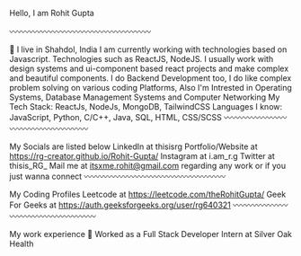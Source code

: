 Hello, I am Rohit Gupta

〰️〰️〰️〰️〰️〰️〰️〰️〰️〰️〰️〰️〰️〰️〰️〰️〰️〰️

📍 I live in Shahdol, India
I am currently working with technologies based on Javascript. Technologies such as ReactJS, NodeJS.
I usually work with design systems and ui-component based react projects and make complex and beautiful components.
I do Backend Development too, I do like complex problem solving on various coding Platforms,
Also I'm Intrested in Operating Systems, Database Management Systems and Computer Networking
My Tech Stack: ReactJs, NodeJs, MongoDB, TailwindCSS
Languages I know: JavaScript, Python, C/C++, Java, SQL, HTML, CSS/SCSS
〰️〰️〰️〰️〰️〰️〰️〰️〰️〰️〰️〰️〰️〰️〰️〰️〰️〰️

My Socials are listed below
LinkedIn at thisisrg
Portfolio/Website at https://rg-creator.github.io/Rohit-Gupta/
Instagram at i.am_r.g
Twitter at thisis_RG_
Mail me at itsxme.rohit@gmail.com regarding any work or if you just wanna connect
〰️〰️〰️〰️〰️〰️〰️〰️〰️〰️〰️〰️〰️〰️〰️〰️〰️〰️

My Coding Profiles
Leetcode at https://leetcode.com/theRohitGupta/
Geek For Geeks at https://auth.geeksforgeeks.org/user/rg640321
〰️〰️〰️〰️〰️〰️〰️〰️〰️〰️〰️〰️〰️〰️〰️〰️〰️〰️

My work experience
🔴 Worked as a Full Stack Developer Intern at Silver Oak Health
